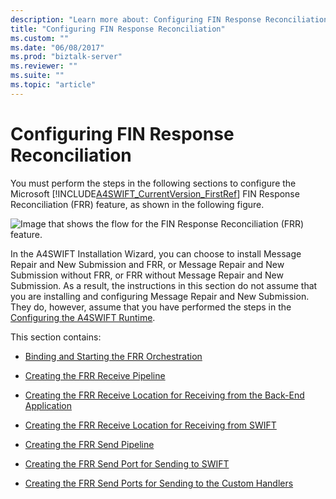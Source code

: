 ```yaml
---
description: "Learn more about: Configuring FIN Response Reconciliation"
title: "Configuring FIN Response Reconciliation"
ms.custom: ""
ms.date: "06/08/2017"
ms.prod: "biztalk-server"
ms.reviewer: ""
ms.suite: ""
ms.topic: "article"
---
```

# Configuring FIN Response Reconciliation
You must perform the steps in the following sections to configure the Microsoft [!INCLUDE[A4SWIFT_CurrentVersion_FirstRef](../../includes/a4swift-currentversion-firstref-md.md)] FIN Response Reconciliation (FRR) feature, as shown in the following figure.  
  
 ![Image that shows the flow for the FIN Response Reconciliation (FRR) feature.](../../adapters-and-accelerators/accelerator-swift/media/a4swift-frr-configuration.jpg "A4SWIFT_FRR_Configuration")  
  
 In the A4SWIFT Installation Wizard, you can choose to install Message Repair and New Submission and FRR, or Message Repair and New Submission without FRR, or FRR without Message Repair and New Submission. As a result, the instructions in this section do not assume that you are installing and configuring Message Repair and New Submission. They do, however, assume that you have performed the steps in the [Configuring the A4SWIFT Runtime](../../adapters-and-accelerators/accelerator-swift/configuring-the-a4swift-runtime.md).  
  
 This section contains:  
  
-   [Binding and Starting the FRR Orchestration](../../adapters-and-accelerators/accelerator-swift/binding-and-starting-the-frr-orchestration.md)  
  
-   [Creating the FRR Receive Pipeline](../../adapters-and-accelerators/accelerator-swift/creating-the-frr-receive-pipeline.md)  
  
-   [Creating the FRR Receive Location for Receiving from the Back-End Application](../../adapters-and-accelerators/accelerator-swift/creating-the-frr-receive-location-for-receiving-from-the-back-end-application.md)  
  
-   [Creating the FRR Receive Location for Receiving from SWIFT](../../adapters-and-accelerators/accelerator-swift/creating-the-frr-receive-location-for-receiving-from-swift.md)  
  
-   [Creating the FRR Send Pipeline](../../adapters-and-accelerators/accelerator-swift/creating-the-frr-send-pipeline.md)  
  
-   [Creating the FRR Send Port for Sending to SWIFT](../../adapters-and-accelerators/accelerator-swift/creating-the-frr-send-port-for-sending-to-swift.md)  
  
-   [Creating the FRR Send Ports for Sending to the Custom Handlers](../../adapters-and-accelerators/accelerator-swift/creating-the-frr-send-ports-for-sending-to-the-custom-handlers.md)
